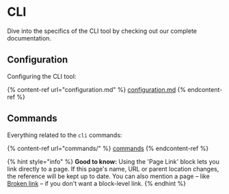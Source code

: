 # CLI

Dive into the specifics of the CLI tool by checking out our complete documentation.

## Configuration

Configuring the CLI tool:

{% content-ref url="configuration.md" %}
[configuration.md](configuration.md)
{% endcontent-ref %}

## Commands

Everything related to the `cli` commands:

{% content-ref url="commands/" %}
[commands](commands/)
{% endcontent-ref %}

{% hint style="info" %}
**Good to know:** Using the 'Page Link' block lets you link directly to a page. If this page's name, URL or parent location changes, the reference will be kept up to date. You can also mention a page – like [Broken link](broken-reference "mention") – if you don't want a block-level link.
{% endhint %}
